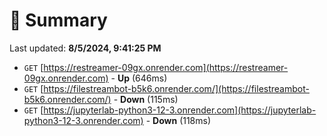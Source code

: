 # 📖 Summary
Last updated: **8/5/2024, 9:41:25 PM**

- `GET` [https://restreamer-09gx.onrender.com](https://restreamer-09gx.onrender.com) - **Up** (646ms)
- `GET` [https://filestreambot-b5k6.onrender.com/](https://filestreambot-b5k6.onrender.com/) - **Down** (115ms)
- `GET` [https://jupyterlab-python3-12-3.onrender.com](https://jupyterlab-python3-12-3.onrender.com) - **Down** (118ms)
